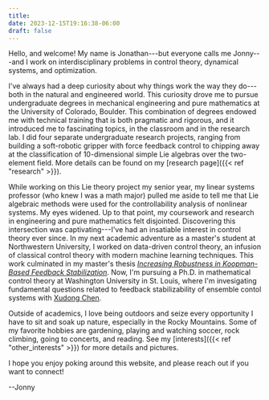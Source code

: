 ```yaml
---
title:
date: 2023-12-15T19:16:38-06:00
draft: false
---
```


Hello, and welcome! My name is Jonathan---but everyone calls me Jonny---and I work on interdisciplinary problems in control theory, dynamical systems, and optimization.

I've always had a deep curiosity about why things work the way they do---both in the natural and engineered world. This curiosity drove me to pursue undergraduate degrees in mechanical engineering and pure mathematics at the University of Colorado, Boulder. This combination of degrees endowed me with technical training that is both pragmatic and rigorous, and it introduced me to fascinating topics, in the classroom and in the research lab. I did four separate undergraduate research projects, ranging from building a soft-robotic gripper with force feedback control to chipping away at the classification of 10-dimensional simple Lie algebras over the two-element field. More details can be found on my [research page]({{< ref "research" >}}).

While working on this Lie theory project my senior year, my linear systems professor (who knew I was a math major) pulled me aside to tell me that Lie algebraic methods were used for the controllability analysis of nonlinear systems. My eyes widened. Up to that point, my coursework and research in engineering and pure mathematics felt disjointed. Discovering this intersection was captivating---I've had an insatiable interest in control theory ever since. In my next academic adventure as a master's student at Northwestern University, I worked on data-driven control theory, an infusion of classical control theory with modern machine learning techniques. This work culminated in my master's thesis [*Increasing Robustness in Koopman-Based Feedback Stabilization*](/documents/Bosnich_NU_Thesis.pdf). Now, I'm pursuing a Ph.D. in mathematical control theory at Washington University in St. Louis, where I'm invesigating fundamental questions related to feedback stabilizability of ensemble contol systems with [Xudong Chen](https://sites.wustl.edu/chen/).

Outside of academics, I love being outdoors and seize every opportunity I have to sit and soak up nature, especially in the Rocky Mountains. Some of my favorite hobbies are gardening, playing and watching soccer, rock climbing, going to concerts, and reading. See my [interests]({{< ref "other_interests" >}}) for more details and pictures.

I hope you enjoy poking around this website, and please reach out if you want to connect!

--Jonny

